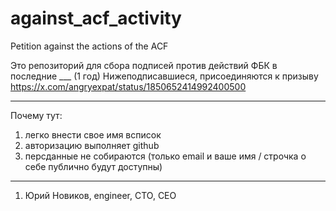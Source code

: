 # against_acf_activity
Petition against the actions of the ACF

Это репозиторий для сбора подписей против действий ФБК в последние ___ (1 год) 
Нижеподписавшиеся, присоединяются к призыву 
https://x.com/angryexpat/status/1850652414992400500 

--------------------
Почему тут:
1) легко внести свое имя всписок
2) авторизацию выполняет github
3) персданные не собираются (только email и ваше имя / строчка о себе публично будут доступны) 



-----------------------
1. Юрий Новиков, engineer, CTO, CEO
